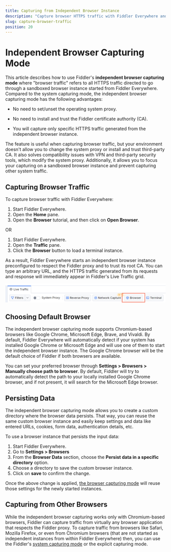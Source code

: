 ```yaml
---
title: Capturing from Independent Browser Instance
description: "Capture browser HTTPS traffic with Fiddler Everywhere and the independent browser capturing mode."
slug: capture-browser-traffic
position: 20
---
```


# Independent Browser Capturing Mode

This article describes how to use Fiddler's **independent browser capturing mode** where "browser traffic" refers to all HTTPS traffic directed to go through a sandboxed browser instance started from Fiddler Everywhere. Compared to the system capturing mode, the independent browser capturing mode has the following advantages:

- No need to set/unset the operating system proxy.

- No need to install and trust the Fiddler certificate authority (CA).

- You will capture only specific HTTPS traffic generated from the independent browser instance.

The feature is useful when capturing browser traffic, but your environment doesn't allow you to change the system proxy or install and trust third-party CA. It also solves compatibility issues with VPN and third-party security tools, which modify the system proxy. Additionally, it allows you to focus your capturing on a sandboxed browser instance and prevent capturing other system traffic.

## Capturing Browser Traffic

To capture browser traffic with Fiddler Everywhere:

1. Start Fiddler Everywhere.
1. Open the **Home** pane.
1. Open the **Browser** tutorial, and then click on **Open Browser**.

OR

1. Start Fiddler Everywhere.
1. Open the **Traffic** pane.
1. Click the **Browser** button to load a terminal instance.

As a result, Fiddler Everywhere starts an independent browser instance preconfigured to respect the Fiddler proxy and to trust its root CA. You can type an arbitrary URL, and the HTTPS traffic generated from its requests and response will immediately appear in Fiddler's Live Traffic grid.

![Use the "Browser" button to capture traffic from independent browser instance](./images/get-started-open-browser.png)

## Choosing Default Browser

The independent browser capturing mode supports Chromium-based browsers like Google Chrome, Microsoft Edge, Brave, and Vivaldi. By default, Fiddler Everywhere will automatically detect if your system has installed Google Chrome or Microsoft Edge and will use one of them to start the independent browser instance. The Google Chrome browser will be the default choice of Fiddler if both browsers are available.

You can set your preferred browser through **Settings > Browsers > Manually choose path to browser**. By default, Fiddler will try to automatically detect the path to your locally installed Google Chrome browser, and if not present, it will search for the Microsoft Edge browser.

## Persisting Data

The independent browser capturing mode allows you to create a custom directory where the browser data persists. That way, you can reuse the same custom browser instance and easily keep settings and data like entered URLs, cookies, form data, authentication details, etc.

To use a browser instance that persists the input data:

1. Start Fiddler Everywhere.
1. Go to **Settings > Browsers**
1. From the **Browser Data** section, choose the **Persist data in a specific directory** option.
1. Choose a directory to save the custom browser instance.
1. Click on **save** to confirm the change.

Once the above change is applied, [the browser capturing mode](#capturing-browser-traffic) will reuse those settings for the newly started instances.

## Capturing from Other Browsers

While the independent browser capturing works only with Chromium-based browsers, Fiddler can capture traffic from virtually any browser application that respects the Fiddler proxy. To capture traffic from browsers like Safari, Mozilla Firefox, or even from Chromium browsers (that are not started as independent instances from within Fiddler Everywhere) then, you can use the Fiddler's [system capturing mode](slug://capture-system-traffic) or the explicit capturing mode.
